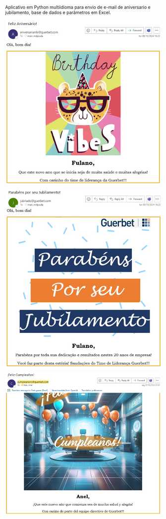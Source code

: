 Aplicativo em Python multiidioma para envio de e-mail de aniversario e jubilamento, base de dados e parâmetros em Excel.

![e-mail-Aniver-Brasil](BRASIL/img/e-mail-Aniver-Brasil.jpg)

![e-mail-Jubilo-Brasil](BRASIL/img/e-mail-Jubilo-Brasil.jpg)

![e-mail-Cumple-LatAm](SOLA/img/e-mail-Cumpl-LatAm.jpg)
